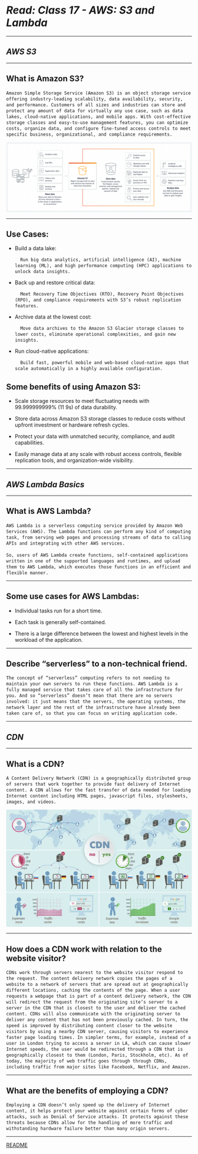 # ***Read: Class 17 - AWS: S3 and Lambda***

***

## ***AWS S3***

***

## **What is Amazon S3?**

    Amazon Simple Storage Service (Amazon S3) is an object storage service offering industry-leading scalability, data availability, security, and performance. Customers of all sizes and industries can store and protect any amount of data for virtually any use case, such as data lakes, cloud-native applications, and mobile apps. With cost-effective storage classes and easy-to-use management features, you can optimize costs, organize data, and configure fine-tuned access controls to meet specific business, organizational, and compliance requirements.

![](./Class-16%20images//product-page-diagram_Amazon-S3_HIW.cf4c2bd7aa02f1fe77be8aa120393993e08ac86d.png)

***

## **Use Cases:**

- Build a data lake:

        Run big data analytics, artificial intelligence (AI), machine learning (ML), and high performance computing (HPC) applications to unlock data insights.

- Back up and restore critical data:

        Meet Recovery Time Objectives (RTO), Recovery Point Objectives (RPO), and compliance requirements with S3’s robust replication features.

- Archive data at the lowest cost:

        Move data archives to the Amazon S3 Glacier storage classes to lower costs, eliminate operational complexities, and gain new insights.

- Run cloud-native applications:

        Build fast, powerful mobile and web-based cloud-native apps that scale automatically in a highly available configuration.

## **Some benefits of using Amazon S3:**

- Scale storage resources to meet fluctuating needs with 99.999999999% (11 9s) of data durability.

- Store data across Amazon S3 storage classes to reduce costs without upfront investment or hardware refresh cycles.

- Protect your data with unmatched security, compliance, and audit capabilities.

- Easily manage data at any scale with robust access controls, flexible replication tools, and
organization-wide visibility.

***

## ***AWS Lambda Basics***

***

## **What is AWS Lambda?**

    AWS Lambda is a serverless computing service provided by Amazon Web Services (AWS). The Lambda functions can perform any kind of computing task, from serving web pages and processing streams of data to calling APIs and integrating with other AWS services.

    So, users of AWS Lambda create functions, self-contained applications written in one of the supported languages and runtimes, and upload them to AWS Lambda, which executes those functions in an efficient and flexible manner.

***

## **Some use cases for AWS Lambdas:**

- Individual tasks run for a short time.

- Each task is generally self-contained.

- There is a large difference between the lowest and highest levels in the workload of the application.

***

## **Describe “serverless” to a non-technical friend.**

    The concept of “serverless” computing refers to not needing to maintain your own servers to run these functions. AWS Lambda is a fully managed service that takes care of all the infrastructure for you. And so “serverless” doesn’t mean that there are no servers involved: it just means that the servers, the operating systems, the network layer and the rest of the infrastructure have already been taken care of, so that you can focus on writing application code.

***

## ***CDN***

***

## **What is a CDN?**

    A Content Delivery Network (CDN) is a geographically distributed group of servers that work together to provide fast delivery of Internet content. A CDN allows for the fast transfer of data needed for loading Internet content including HTML pages, javascript files, stylesheets, images, and videos.

![](./Class-16%20images//What-is-Content-Delivery-Network-1024x647.webp)

***

## **How does a CDN work with relation to the website visitor?**

    CDNs work through servers nearest to the website visitor respond to the request. The content delivery network copies the pages of a website to a network of servers that are spread out at geographically different locations, caching the contents of the page. When a user requests a webpage that is part of a content delivery network, the CDN will redirect the request from the originating site’s server to a server in the CDN that is closest to the user and deliver the cached content. CDNs will also communicate with the originating server to deliver any content that has not been previously cached. In turn, the speed is improved by distributing content closer to the website visitors by using a nearby CDN server, causing visitors to experience faster page loading times. In simpler terms, for example, instead of a user in London trying to access a server in LA, which can cause slower Internet speeds, the user would be redirected through a CDN that is geographically closest to them (London, Paris, Stockholm, etc). As of today, the majority of web traffic goes through through CDNs, including traffic from major sites like Facebook, Netflix, and Amazon.

***

## **What are the benefits of employing a CDN?**

    Employing a CDN doesn’t only speed up the delivery of Internet content, it helps protect your website against certain forms of cyber attacks, such as Denial of Service attacks. It protects against these threats because CDNs allow for the handling of more traffic and withstanding hardware failure better than many origin servers. 

***

[README](README.md)
